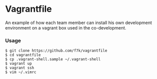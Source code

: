 # Vagrantfile

An example of how each team member can install his own development environment
on a vagrant box used in the co-development.

### Usage

```
$ git clone https://github.com/f7k/vagrantfile
$ cd vagrantfile
$ cp .vagrant-shell.sample ~/.vagrant-shell
$ vagrant up
$ vagrant ssh
$ vim ~/.vimrc
```
